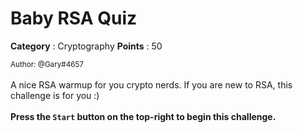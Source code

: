 # Baby RSA Quiz

**Category** : Cryptography
**Points** : 50

<small>Author: @Gary#4657</small><br><br>A nice RSA warmup for you crypto nerds. If you are new to RSA, this challenge is for you :) <br> <br> <b>Press the <code>Start</code> button on the top-right to begin this challenge.</b>




